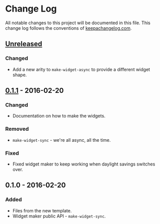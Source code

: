 # Change Log
All notable changes to this project will be documented in this file. This change log follows the conventions of [keepachangelog.com](http://keepachangelog.com/).

## [Unreleased][unreleased]
### Changed
- Add a new arity to `make-widget-async` to provide a different widget shape.

## [0.1.1] - 2016-02-20
### Changed
- Documentation on how to make the widgets.

### Removed
- `make-widget-sync` - we're all async, all the time.

### Fixed
- Fixed widget maker to keep working when daylight savings switches over.

## 0.1.0 - 2016-02-20
### Added
- Files from the new template.
- Widget maker public API - `make-widget-sync`.

[unreleased]: https://github.com/your-name/sunsite.cats/compare/0.1.1...HEAD
[0.1.1]: https://github.com/your-name/sunsite.cats/compare/0.1.0...0.1.1
